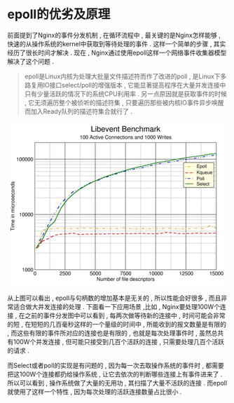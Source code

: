 # epoll的优劣及原理

前面提到了Nginx的事件分发机制 , 在循环流程中 , 最关键的是Nginx怎样能够 , 快速的从操作系统的kernel中获取到等待处理的事件 . 这样一个简单的步骤 , 其实经历了很长时间才解决 . 现在 , Nginx通过使用epoll这样一个网络事件收集器模型解决了这个问题 .

> epoll是Linux内核为处理大批量文件描述符而作了改进的poll , 是Linux下多路复用IO接口select/poll的增强版本 , 它能显著提高程序在大量并发连接中只有少量活跃的情况下的系统CPU利用率 . 另一点原因就是获取事件的时候 , 它无须遍历整个被侦听的描述符集 , 只要遍历那些被内核IO事件异步唤醒而加入Ready队列的描述符集合就行了 .

![](/assets/libevent_benchmark.png)

从上图可以看出 , epoll与句柄数的增加基本是无关的 , 所以性能会好很多 , 而且非常适合做大并发连接的处理 . 下面看一下应用场景 ,比如 , Nginx要处理100W个连接 , 在之前的事件分发图中可以看到 , 每两次做等待新的连接中 , 时间可能会非常的短 , 在短短的几百毫秒这样的一个量级的时间中 , 所能收到的报文数量是有限的 , 而这些有限的事件所对应的连接也是有限的 , 也就是每次处理事件时 , 虽然总共有100W个并发连接 , 但可能只接受到几百个活跃的连接 , 只需要处理几百个活跃的请求 . 



而Select或者poll的实现是有问题的 , 因为每一次去取操作系统的事件时 , 都需要把这100W个连接都扔给操作系统 , 让它去依次的判断哪些连接上有事件进来了 . 所以可以看到 , 操作系统做了大量的无用功 , 其扫描了大量不活跃的连接 . 而epoll就使用了这样一个特性 , 因为每次处理的活跃连接数量占比很小 .

